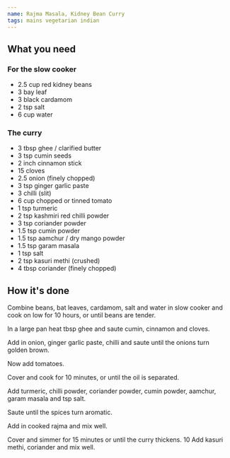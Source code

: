 ```yaml
---
name: Rajma Masala, Kidney Bean Curry
tags: mains vegetarian indian
---
```


## What you need

### For the slow cooker

* 2.5 cup red kidney beans
* 3 bay leaf
* 3 black cardamom
* 2 tsp salt
* 6 cup water

### The curry

* 3 tbsp ghee / clarified butter
* 3 tsp cumin seeds
* 2 inch cinnamon stick
* 15 cloves
* 2.5 onion (finely chopped)
* 3 tsp ginger garlic paste
* 3 chilli (slit)
* 6 cup chopped or tinned tomato
* 1 tsp turmeric
* 2 tsp kashmiri red chilli powder
* 3 tsp coriander powder
* 1.5 tsp cumin powder
* 1.5 tsp aamchur / dry mango powder
* 1.5 tsp garam masala
* 1 tsp salt
* 2 tsp kasuri methi (crushed)
* 4 tbsp coriander (finely chopped)

<!-- break -->

## How it's done

Combine beans, bat leaves, cardamom, salt and water in slow cooker and cook on low for 10 hours, or until beans are tender.

In a large pan heat tbsp ghee and saute cumin, cinnamon and cloves.

Add in onion, ginger garlic paste, chilli and saute until the onions turn golden brown.

Now add tomatoes.

Cover and cook for 10 minutes, or until the oil is separated.

Add turmeric, chilli powder, coriander powder, cumin powder, aamchur, garam masala and tsp salt.

Saute until the spices turn aromatic.

Add in cooked rajma and mix well.

Cover and simmer for 15 minutes or until the curry thickens. 10 Add kasuri methi, coriander and mix well.
